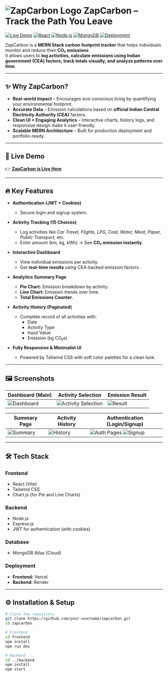 # ![ZapCarbon Logo](https://i.pinimg.com/736x/33/62/2b/33622bb037899d9c7b2d9bc8355c8f47.jpg) ZapCarbon – Track the Path You Leave

[![Live Demo](https://img.shields.io/badge/Live%20Demo-Click%20Here-brightgreen?style=for-the-badge&logo=vercel)](https://zap-carbon-ui.vercel.app/)
[![React](https://img.shields.io/badge/Frontend-React%20(Vite)%20%2B%20Tailwind-blue?style=for-the-badge&logo=react)](https://react.dev/)
[![Node.js](https://img.shields.io/badge/Backend-Node.js%20%2B%20Express-green?style=for-the-badge&logo=node.js)](https://nodejs.org/)
[![MongoDB](https://img.shields.io/badge/Database-MongoDB%20Atlas-brightgreen?style=for-the-badge&logo=mongodb)](https://www.mongodb.com/atlas)
[![Deployment](https://img.shields.io/badge/Deployed%20On-Vercel%20%26%20Render-black?style=for-the-badge&logo=vercel)](https://zap-carbon-ui.vercel.app/)

ZapCarbon is a **MERN Stack carbon footprint tracker** that helps individuals monitor and reduce their **CO₂ emissions**.  
It allows users to **log activities, calculate emissions using Indian government (CEA) factors, track totals visually, and analyze patterns over time**.  

---

## ✨ Why ZapCarbon?

- **Real-world Impact** – Encourages eco-conscious living by quantifying your environmental footprint.  
- **Accurate Data** – Emission calculations based on **official Indian Central Electricity Authority (CEA)** factors.  
- **Clean UI + Engaging Analytics** – Interactive charts, history logs, and responsive design make it user-friendly.  
- **Scalable MERN Architecture** – Built for production deployment and portfolio-ready.

---

## 🚀 Live Demo  
👉 [**ZapCarbon is Live Here**](https://zap-carbon-ui.vercel.app/)

---

## 🔥 Key Features

- **Authentication (JWT + Cookies)**  
  - Secure login and signup system.

- **Activity Tracking (15 Choices)**  
  - Log activities like *Car Travel, Flights, LPG, Coal, Water, Meat, Paper, Public Transport,* etc.
  - Enter amount (km, kg, kWh) → See **CO₂ emission instantly**.

- **Interactive Dashboard**  
  - View individual emissions per activity.
  - Get **real-time results** using CEA-backed emission factors.

- **Analytics Summary Page**  
  - **Pie Chart:** Emission breakdown by activity.  
  - **Line Chart:** Emission trends over time.  
  - **Total Emissions Counter**.

- **Activity History (Paginated)**  
  - Complete record of all activities with:
    - Date  
    - Activity Type  
    - Input Value  
    - Emission (kg CO₂e)

- **Fully Responsive & Minimalist UI**  
  - Powered by Tailwind CSS with soft color palettes for a clean look.

---

## 🖼️ Screenshots

| Dashboard (Main) | Activity Selection | Emission Result |
|------------------|--------------------|-----------------|
| ![Dashboard](./assets/Dashboard_page_ss.png) | ![Activity Selection](./assets/Activity_ss.png) | ![Result](./assets/Emission_ss.png) |

| Summary Page | Activity History | Authentication (Login/Signup) |
|--------------|------------------|-------------------------------|
| ![Summary](./assets/Summary_page_ss.png) | ![History](./assets/History_page_ss.png) | ![Auth Pages](./assets/Login_page_ss.png) ![Signup](./assets/Signup_page_ss.png) |

---

## 🛠️ Tech Stack

### **Frontend**
- React (Vite)
- Tailwind CSS  
- Chart.js (for Pie and Line Charts)

### **Backend**
- Node.js  
- Express.js  
- JWT for authentication (with cookies)

### **Database**
- MongoDB Atlas (Cloud)

### **Deployment**
- **Frontend:** Vercel  
- **Backend:** Render  

---

## ⚙️ Installation & Setup

```bash
# Clone the repository
git clone https://github.com/your-username/zapcarbon.git
cd zapcarbon

# Frontend
cd frontend
npm install
npm run dev

# Backend
cd ../backend
npm install
npm start
